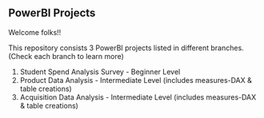 ## PowerBI Projects

Welcome folks!!

This repository consists 3 PowerBI projects listed in different branches. (Check each branch to learn more)

1. Student Spend Analysis Survey - Beginner Level
2. Product Data Analysis - Intermediate Level (includes measures-DAX & table creations)
3. Acquisition Data Analysis - Intermediate Level (includes measures-DAX & table creations)


